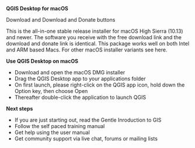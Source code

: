 **QGIS Desktop for macOS**

Download and Download and Donate buttons

This is the all-in-one stable release installer for macOS High Sierra (10.13) and newer. The software you receive with the free download link and the download and donate link is identical. This package works well on both Intel and ARM based Macs. For other macOS installer variants see here.

**Use QGIS Desktop on macOS**

* Download and open the macOS DMG installer
* Drag the QGIS Desktop app to your applications folder
* On first launch, please right-click on the QGIS app icon, hold down the Option key, then choose Open
* Thereafter double-click the application to launch QGIS

**Next steps**

* If you are just starting out, read the Gentle Inroduction to GIS
* Follow the self paced training manual
* Get help using the user manual 
* Get community support via live chat, forums or mailing lists